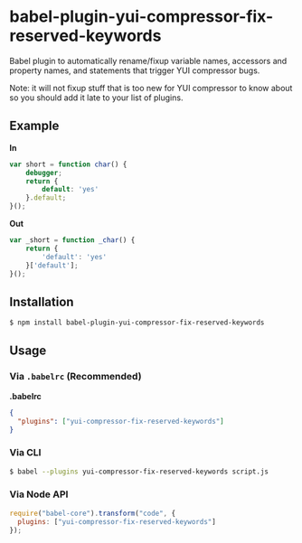 # babel-plugin-yui-compressor-fix-reserved-keywords

Babel plugin to automatically rename/fixup variable names, accessors and property names, and statements that trigger YUI compressor bugs.

Note: it will not fixup stuff that is too new for YUI compressor to know about so you should add it late to your list of plugins.

## Example

**In**

```js
var short = function char() {
	debugger;
	return {
		default: 'yes'
	}.default;
}();
```

**Out**

```js
var _short = function _char() {
	return {
		'default': 'yes'
	}['default'];
}();
```

## Installation

```sh
$ npm install babel-plugin-yui-compressor-fix-reserved-keywords
```

## Usage

### Via `.babelrc` (Recommended)

**.babelrc**

```json
{
  "plugins": ["yui-compressor-fix-reserved-keywords"]
}
```

### Via CLI

```sh
$ babel --plugins yui-compressor-fix-reserved-keywords script.js
```

### Via Node API

```javascript
require("babel-core").transform("code", {
  plugins: ["yui-compressor-fix-reserved-keywords"]
});
```
